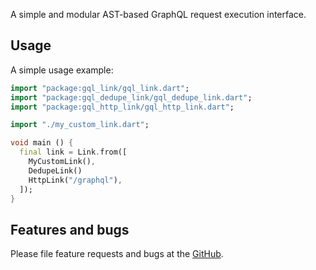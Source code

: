 A simple and modular AST-based GraphQL request execution interface.

## Usage

A simple usage example:

```dart
import "package:gql_link/gql_link.dart";
import "package:gql_dedupe_link/gql_dedupe_link.dart";
import "package:gql_http_link/gql_http_link.dart";

import "./my_custom_link.dart";

void main () {
  final link = Link.from([
    MyCustomLink(),
    DedupeLink()
    HttpLink("/graphql"),
  ]);
}

```

## Features and bugs

Please file feature requests and bugs at the [GitHub][tracker].

[tracker]: https://github.com/gql-dart/gql/issues
